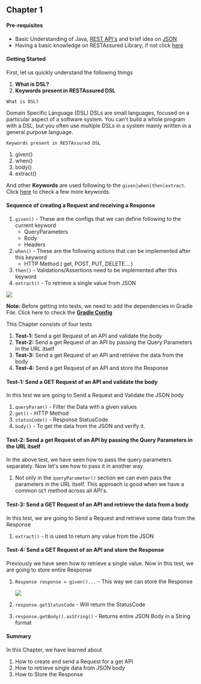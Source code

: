 ## Chapter 1

#### Pre-requisites
* Basic Understanding of Java, [REST API's](https://www.sitepoint.com/developers-rest-api/) and brief idea on [JSON](https://developers.squarespace.com/what-is-json/)
* Having a basic knowledge on RESTAssured Library, if not
click [here](http://rest-assured.io/)

#### Getting Started
First, let us quickly understand the following things
1. **What is DSL?**
2. **Keywords present in RESTAssured DSL**

````What is DSL?````

Domain Specific Language (DSL) DSLs are small languages, focused on a particular
aspect of a software system. You can't build a whole program with a DSL,
but you often use multiple DSLs in a system mainly written in a general purpose language.

````Keywords present in RESTAssured DSL````
1. given()
2. when()
3. body()
4. extract()

And other <b>Keywords</b> are used following to the `given|when|then|extract`. Click [here](https://github.com/rest-assured/rest-assured/wiki/usage)
to check a few more keywords.
#### Sequence of creating a Request and receiving a Response
1. `given()` - These are the configs that we can define following to the current keyword
    * QueryParameters
    * Body
    * Headers
2. `when()` - These are the following actions that can be implemented after this keyword
    * HTTP Method ( get, POST, PUT, DELETE....)
3. `then()` - Validations/Assertions need to be implemented after this keyword
4. `extract()` - To retrieve a single value from JSON

![](https://i.imgur.com/8QMTKCY.png)

**Note:** Before getting into tests, we need to add the dependencies in Gradle File. Click here to check the
[<b>Gradle Config</b>](https://github.com/vinaykumarvvs/api-automation-tutorial/tree/master/src/test/java/Chapters/Chapter01/Chapter01GradleConfig.md)

This Chapter consists of four tests
1. **Test-1:** Send a get Request of an API and validate the body
2. **Test-2:** Send a get Request of an API by passing the Query Parameters in the URL itself
3. **Test-3:** Send a get Request of an API and retrieve the data from the body
4. **Test-4:** Send a get Request of an API and store the Response

#### **Test-1:** Send a GET Request of an API and validate the body
In this test we are going to Send a Request and Validate the JSON body
1. `queryParam()` - Filter the Data with a given values
2. `get()` - HTTP Method
3. `statusCode()` - Response StatusCode
4. `body()` - To get the data from the JSON and verify it.

#### **Test-2:** Send a get Request of an API by passing the Query Parameters in the URL itself
In the above test, we have seen how to pass the query parameters separately. Now let's see how to pass it in another way
1. Not only in the `queryParameter()` section we can even pass the parameters in the URL itself.
This approach is good when we have a common `GET` method across all API's.

#### **Test-3:** Send a GET Request of an API and retrieve the data from a body
In this test, we are going to Send a Request and retrieve some data from the Response
1. `extract()` - It is used to return any value from the JSON

#### **Test-4:** Send a GET Request of an API and store the Response
Previously we have seen how to retrieve a single value. Now in this test, we are going to store entire Response
1. `Response response = given()...` - This way we can store the Response

    ![](https://i.imgur.com/t35qmpT.png)
    
2. `response.getStatusCode` - Will return the StatusCode
3. `response.getBody().asString()` - Returns entire JSON Body in a String format

#### Summary
In this Chapter, we have learned about
1. How to create and send a Request for a get API
2. How to retrieve single data from JSON body
3. How to Store the Response
